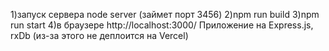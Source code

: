 
1)запуск сервера node server
(займет порт 3456)
2)npm run build
3)npm run start
4)в браузере http://localhost:3000/
Приложение на Express.js, rxDb (из-за этого не деплоится на Vercel)